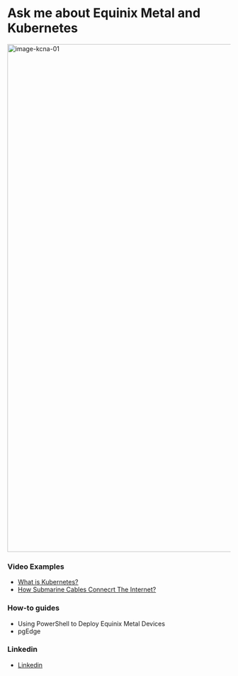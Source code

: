# Ask me about Equinix Metal and Kubernetes


<a href="https://www.credly.com/badges/fcf5357d-d219-48d1-9bb9-3c18e70ccfcb"><img width="1143" alt="image-kcna-01" src="https://github.com/user-attachments/assets/42633b76-62ad-49b8-8e72-1bc465f77ebb"></a>

<!-- <a href="https://www.credly.com/badges/fcf5357d-d219-48d1-9bb9-3c18e70ccfcb"><img width="1143" alt="image-kcna-01" src="https://github.com/user-attachments/assets/fd2ea1fd-299f-4b16-8d78-225f6500eab4"></a> -->


### Video Examples


- [What is Kubernetes?](https://www.youtube.com/watch?v=87FJQPorviM)
- [How Submarine Cables Connecrt The Internet?](https://www.youtube.com/watch?v=pCiFMqpHR30)


### How-to guides


- Using PowerShell to Deploy Equinix Metal Devices  
- pgEdge

### Linkedin

- [Linkedin](http://linkedin.com/in/waltribeiro/)
